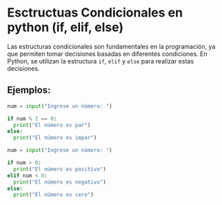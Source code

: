 # Esctructuas Condicionales en python (if, elif, else)

Las estructuras condicionales son fundamentales en la programación, ya que permiten tomar decisiones basadas en diferentes condiciones. En Python, se utilizan la estructura `if`, `elif` y `else` para realizar estas decisiones.

## Ejemplos:

```python
num = input("Ingrese un número: ")

if num % 2 == 0:
  print("El número es par")
else:
  print("El número es impar")
```

```python
num = input("Ingrese un número: ")

if num > 0:
  print("El número es positivo")
elif num < 0:
  print("El número es negativo")
else:
  print("El número es cero")
```
